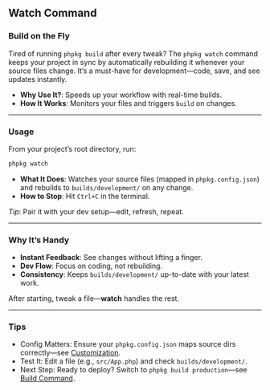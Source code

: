 ## Watch Command

### Build on the Fly

Tired of running `phpkg build` after every tweak? The `phpkg watch` command keeps your project in sync by automatically rebuilding it whenever your source files change. It’s a must-have for development—code, save, and see updates instantly.

- **Why Use It?**: Speeds up your workflow with real-time builds.
- **How It Works**: Monitors your files and triggers `build` on changes.

---

### Usage

From your project’s root directory, run:

```bash
phpkg watch
```

- **What It Does**: Watches your source files (mapped in `phpkg.config.json`) and rebuilds to `builds/development/` on any change.  
- **How to Stop**: Hit `Ctrl+C` in the terminal.

_Tip_: Pair it with your dev setup—edit, refresh, repeat.

---

### Why It’s Handy

- **Instant Feedback**: See changes without lifting a finger.  
- **Dev Flow**: Focus on coding, not rebuilding.  
- **Consistency**: Keeps `builds/development/` up-to-date with your latest work.

After starting, tweak a file—**watch** handles the rest.

---

### Tips

- Config Matters: Ensure your `phpkg.config.json` maps source dirs correctly—see [Customization](https://phpkg.com/documentations/customization).  
- Test It: Edit a file (e.g., `src/App.php`) and check `builds/development/`.  
- Next Step: Ready to deploy? Switch to `phpkg build production`—see [Build Command](https://phpkg.com/documentations/build-command).
